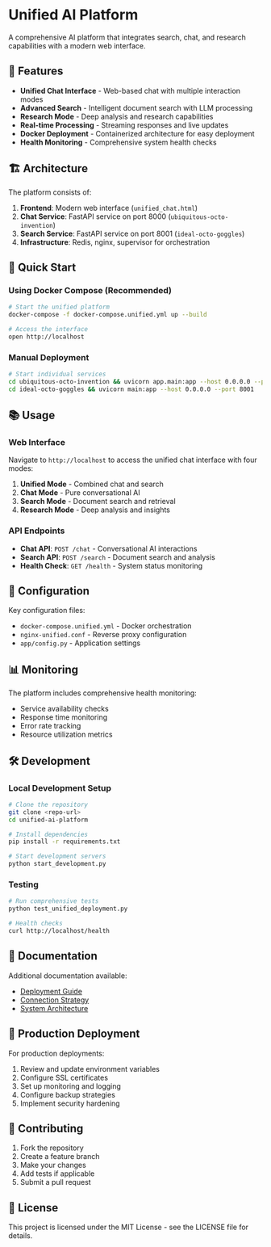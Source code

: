 # Unified AI Platform

A comprehensive AI platform that integrates search, chat, and research capabilities with a modern web interface.

## 🎯 Features

- **Unified Chat Interface** - Web-based chat with multiple interaction modes
- **Advanced Search** - Intelligent document search with LLM processing
- **Research Mode** - Deep analysis and research capabilities  
- **Real-time Processing** - Streaming responses and live updates
- **Docker Deployment** - Containerized architecture for easy deployment
- **Health Monitoring** - Comprehensive system health checks

## 🏗️ Architecture

The platform consists of:

1. **Frontend**: Modern web interface (`unified_chat.html`)
2. **Chat Service**: FastAPI service on port 8000 (`ubiquitous-octo-invention`)
3. **Search Service**: FastAPI service on port 8001 (`ideal-octo-goggles`)
4. **Infrastructure**: Redis, nginx, supervisor for orchestration

## 🚀 Quick Start

### Using Docker Compose (Recommended)

```bash
# Start the unified platform
docker-compose -f docker-compose.unified.yml up --build

# Access the interface
open http://localhost
```

### Manual Deployment

```bash
# Start individual services
cd ubiquitous-octo-invention && uvicorn app.main:app --host 0.0.0.0 --port 8000
cd ideal-octo-goggles && uvicorn main:app --host 0.0.0.0 --port 8001
```

## 📚 Usage

### Web Interface

Navigate to `http://localhost` to access the unified chat interface with four modes:

1. **Unified Mode** - Combined chat and search
2. **Chat Mode** - Pure conversational AI
3. **Search Mode** - Document search and retrieval
4. **Research Mode** - Deep analysis and insights

### API Endpoints

- **Chat API**: `POST /chat` - Conversational AI interactions
- **Search API**: `POST /search` - Document search and analysis
- **Health Check**: `GET /health` - System status monitoring

## 🔧 Configuration

Key configuration files:
- `docker-compose.unified.yml` - Docker orchestration
- `nginx-unified.conf` - Reverse proxy configuration
- `app/config.py` - Application settings

## 📊 Monitoring

The platform includes comprehensive health monitoring:
- Service availability checks
- Response time monitoring
- Error rate tracking
- Resource utilization metrics

## 🛠️ Development

### Local Development Setup

```bash
# Clone the repository
git clone <repo-url>
cd unified-ai-platform

# Install dependencies
pip install -r requirements.txt

# Start development servers
python start_development.py
```

### Testing

```bash
# Run comprehensive tests
python test_unified_deployment.py

# Health checks
curl http://localhost/health
```

## 📝 Documentation

Additional documentation available:
- [Deployment Guide](DOCKER_DEPLOYMENT_GUIDE.md)
- [Connection Strategy](DIRECT_CONNECTION_STRATEGY.md)
- [System Architecture](SYSTEM_CONNECTION_COMPLETE.md)

## 🏢 Production Deployment

For production deployments:

1. Review and update environment variables
2. Configure SSL certificates
3. Set up monitoring and logging
4. Configure backup strategies
5. Implement security hardening

## 🤝 Contributing

1. Fork the repository
2. Create a feature branch
3. Make your changes
4. Add tests if applicable
5. Submit a pull request

## 📄 License

This project is licensed under the MIT License - see the LICENSE file for details.
